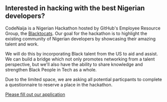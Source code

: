 ## Interested in hacking with the best Nigerian developers?

CodeNaija is a Nigerian Hackathon hosted by GitHub's Employee Resource Group, the [Blacktocats](https://twitter.com/blacktocats). Our goal for the hackathon is to highlight the existing community of Nigerian developers by showcasing their amazing talent and work. 

We will do this by incorporating Black talent from the US to aid and assist. We can build a bridge which not only promotes networking from a talent perspective, but we'll also have the ability to share knowledge and strengthen Black People in Tech as a whole. 

Due to the limited space, we are asking all potential particpants to complete a questionnaire to reserve a place in the hackathon.



<a href="https://forms.gle/D3y3VVxTiugGPekk9">Please fill out our application</button>
